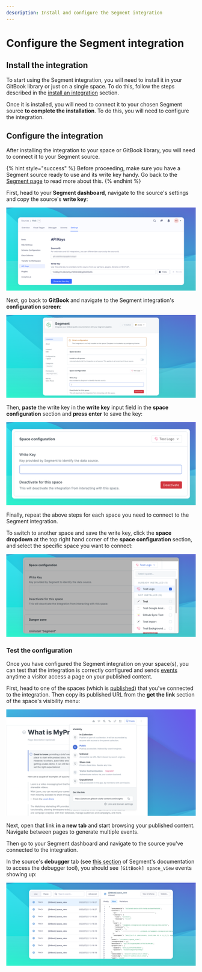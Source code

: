 ```yaml
---
description: Install and configure the Segment integration
---
```


# Configure the Segment integration

## Install the integration

To start using the Segment integration, you will need to install it in your GitBook library or just on a single space. To do this, follow the steps described in the [install an integration](../install-an-integration.md) section.

Once it is installed, you will need to connect it to your chosen Segment source **to complete the installation**. To do this, you will need to configure the integration.&#x20;

## Configure the integration

After installing the integration to your space or GitBook library, you will need to connect it to your Segment source.

{% hint style="success" %}
Before proceeding, make sure you have a Segment source ready to use and its write key handy. Go back to the [Segment page](./) to read more about this.
{% endhint %}

First, head to your **Segment dashboard**, navigate to the source's settings and copy the source's **write key**:

![Copy the Segment Source's write key](<../../../.gitbook/assets/Segment Write Key.png>)

Next, go back to **GitBook** and navigate to the Segment integration's **configuration screen**:

![Segment integration's configuration](<../../../.gitbook/assets/Segment Configuration.png>)

Then, **paste** the write key in the **write key** input field in the **space configuration** section and **press enter** to save the key:

![Save the source's write key](<../../../.gitbook/assets/Segment Space Configuration.png>)

Finally, repeat the above steps for each space you need to connect to the Segment integration.

To switch to another space and save the write key, click the **space dropdown** at the top right hand corner of the **space configuration** section, and select the specific space you want to connect:

![Switch to another space to save the write key](<../../../.gitbook/assets/Segment Swtich Spaces.png>)

### Test the configuration

Once you have configured the Segment integration on your space(s), you can test that the integration is correctly configured and sends [events](gitbook-segment-event.md) anytime a visitor access a page on your published content.

First, head to one of the spaces (which is [published](../../../publishing/publishing/space-publishing.md)) that you've connected to the integration. Then copy its published URL from the **get the link** section of the space's visibility menu:

![Get the link from the space's visibility menu](../../../.gitbook/assets/Publish.png)

Next, open that link **in a new tab** and start browsing your published content. Navigate between pages to generate multiple events.

Then go to your Segment dashboard and navigate to the source you've connected to the integration.

In the source's **debugger** tab (see [this section](https://segment.com/docs/connections/sources/debugger/) of Segment's documentation to access the debugger tool), you should see `[GitBook] space_view`  events showing up:

![View the GitBook events in the source's debugger](<../../../.gitbook/assets/Segment GitBook Event.png>)
